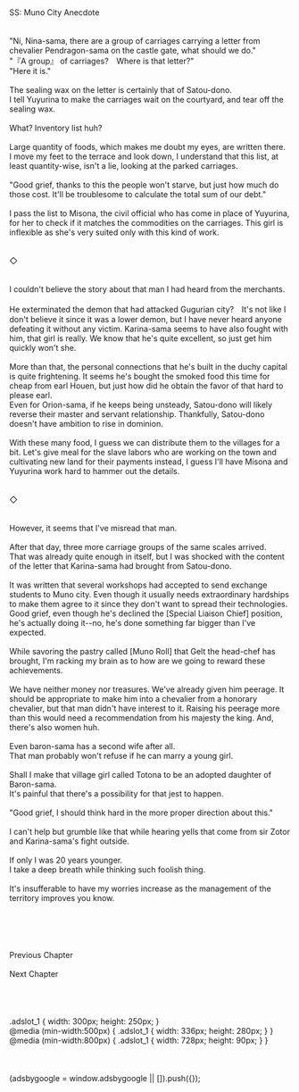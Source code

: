<br/>
<br/>
SS: Muno City Anecdote<br/>
<br/>
 <br/>
"Ni, Nina-sama, there are a group of carriages carrying a letter from chevalier Pendragon-sama on the castle gate, what should we do."<br/>
"『A group』 of carriages?　Where is that letter?"<br/>
"Here it is."<br/>
<br/>
The sealing wax on the letter is certainly that of Satou-dono.<br/>
I tell Yuyurina to make the carriages wait on the courtyard, and tear off the sealing wax.<br/>
<br/>
What? Inventory list huh?<br/>
<br/>
Large quantity of foods, which makes me doubt my eyes, are written there.<br/>
I move my feet to the terrace and look down, I understand that this list, at least quantity-wise, isn't a lie, looking at the parked carriages.<br/>
<br/>
"Good grief, thanks to this the people won't starve, but just how much do those cost. It'll be troublesome to calculate the total sum of our debt."<br/>
<br/>
I pass the list to Misona, the civil official who has come in place of Yuyurina, for her to check if it matches the commodities on the carriages. This girl is inflexible as she's very suited only with this kind of work.<br/>
<br/>
<br/>
◇<br/>
<br/>
<br/>
I couldn't believe the story about that man I had heard from the merchants.<br/>
<br/>
He exterminated the demon that had attacked Gugurian city?　It's not like I don't believe it since it was a lower demon, but I have never heard anyone defeating it without any victim. Karina-sama seems to have also fought with him, that girl is really. We know that he's quite excellent, so just get him quickly won't she.<br/>
<br/>
More than that, the personal connections that he's built in the duchy capital is quite frightening. It seems he's bought the smoked food this time for cheap from earl Houen, but just how did he obtain the favor of that hard to please earl.<br/>
Even for Orion-sama, if he keeps being unsteady, Satou-dono will likely reverse their master and servant relationship. Thankfully, Satou-dono doesn't have ambition to rise in dominion.<br/>
<br/>
With these many food, I guess we can distribute them to the villages for a bit. Let's give meal for the slave labors who are working on the town and cultivating new land for their payments instead, I guess I'll have Misona and Yuyurina work hard to hammer out the details.<br/>
<br/>
<br/>
◇<br/>
<br/>
<br/>
However, it seems that I've misread that man.<br/>
<br/>
After that day, three more carriage groups of the same scales arrived.<br/>
That was already quite enough in itself, but I was shocked with the content of the letter that Karina-sama had brought from Satou-dono.<br/>
<br/>
It was written that several workshops had accepted to send exchange students to Muno city. Even though it usually needs extraordinary hardships to make them agree to it since they don't want to spread their technologies.<br/>
Good grief, even though he's declined the [Special Liaison Chief] position, he's actually doing it--no, he's done something far bigger than I've expected.<br/>
<br/>
While savoring the pastry called [Muno Roll] that Gelt the head-chef has brought, I'm racking my brain as to how are we going to reward these achievements.<br/>
<br/>
We have neither money nor treasures. We've already given him peerage. It should be appropriate to make him into a chevalier from a honorary chevalier, but that man didn't have interest to it. Raising his peerage more than this would need a recommendation from his majesty the king. And, there's also women huh.<br/>
<br/>
Even baron-sama has a second wife after all.<br/>
That man probably won't refuse if he can marry a young girl.<br/>
<br/>
Shall I make that village girl called Totona to be an adopted daughter of Baron-sama.<br/>
It's painful that there's a possibility for that jest to happen.<br/>
<br/>
"Good grief, I should think hard in the more proper direction about this."<br/>
<br/>
I can't help but grumble like that while hearing yells that come from sir Zotor and Karina-sama's fight outside.<br/>
<br/>
If only I was 20 years younger.<br/>
I take a deep breath while thinking such foolish thing.<br/>
<br/>
It's insufferable to have my worries increase as the management of the territory improves you know. <br/>
<br/>
<br/>
<br/>
<br/>
<br/>
Previous Chapter<br/>
<br/>
Next Chapter <br/>
<br/>
<br/>
<br/>
<br/>
.adslot_1 { width: 300px; height: 250px; }<br/>
@media (min-width:500px) { .adslot_1 { width: 336px; height: 280px; } }<br/>
@media (min-width:800px) { .adslot_1 { width: 728px; height: 90px; } }<br/>
<br/>
<br/>
<br/>
(adsbygoogle = window.adsbygoogle || []).push({});<br/>
<br/>
<br/>
<br/>
<br/>
